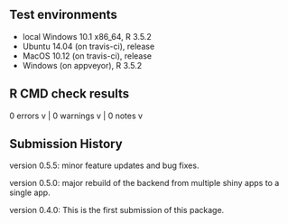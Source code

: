 ## Test environments

* local Windows 10.1 x86_64, R 3.5.2
* Ubuntu 14.04 (on travis-ci),  release
* MacOS 10.12 (on travis-ci),  release
* Windows (on appveyor), R 3.5.2


## R CMD check results

0 errors v | 0 warnings v | 0 notes v


## Submission History

version 0.5.5: minor feature updates and bug fixes.

version 0.5.0: major rebuild of the backend from multiple shiny apps to a single app.

version 0.4.0: This is the first submission of this package.
